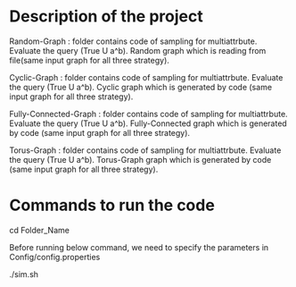 # Description of the project

Random-Graph : folder contains code of sampling for multiattrbute. Evaluate the query (True U a^b). Random graph which is reading from file(same input graph for all three strategy).

Cyclic-Graph : folder contains code of sampling for multiattrbute. Evaluate the query (True U a^b). Cyclic graph which is generated by code (same input graph for all three strategy).

Fully-Connected-Graph : folder contains code of sampling for multiattrbute. Evaluate the query (True U a^b). Fully-Connected graph which is generated by code (same input graph for all three strategy).

Torus-Graph : folder contains code of sampling for multiattrbute. Evaluate the query (True U a^b). Torus-Graph graph which is generated by code (same input graph for all three strategy).

# Commands to run the code

cd Folder_Name

Before running below command, we need to specify the parameters in Config/config.properties

./sim.sh
